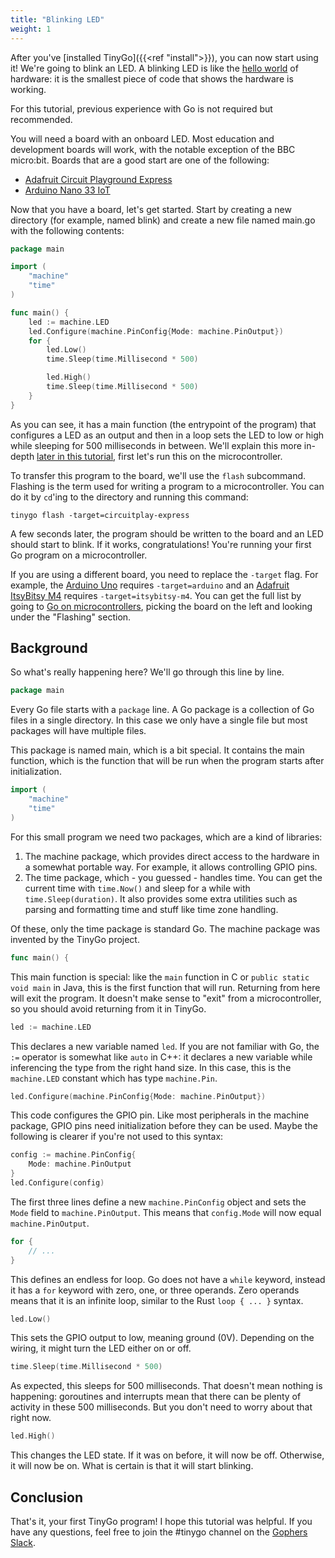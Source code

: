 ```yaml
---
title: "Blinking LED"
weight: 1
---
```


After you've [installed TinyGo]({{<ref "install">}}), you can now start using it! We're going to blink an LED. A blinking LED is like the [hello world](https://en.wikipedia.org/wiki/%22Hello,_World!%22_program) of hardware: it is the smallest piece of code that shows the hardware is working.

For this tutorial, previous experience with Go is not required but recommended.

You will need a board with an onboard LED. Most education and development boards will work, with the notable exception of the BBC micro:bit. Boards that are a good start are one of the following:

  - [Adafruit Circuit Playground Express](../../reference/microcontrollers/circuit-playground-express/)
  - [Arduino Nano 33 IoT](../../reference/microcontrollers/arduino-nano33-iot/)

Now that you have a board, let's get started. Start by creating a new directory (for example, named blink) and create a new file named main.go with the following contents:

```go
package main

import (
    "machine"
    "time"
)

func main() {
    led := machine.LED
    led.Configure(machine.PinConfig{Mode: machine.PinOutput})
    for {
        led.Low()
        time.Sleep(time.Millisecond * 500)

        led.High()
        time.Sleep(time.Millisecond * 500)
    }
}
```

As you can see, it has a main function (the entrypoint of the program) that configures a LED as an output and then in a loop sets the LED to low or high while sleeping for 500 milliseconds in between. We'll explain this more in-depth [later in this tutorial](#background), first let's run this on the microcontroller.

To transfer this program to the board, we'll use the `flash` subcommand. Flashing is the term used for writing a program to a microcontroller. You can do it by `cd`'ing to the directory and running this command:

    tinygo flash -target=circuitplay-express

A few seconds later, the program should be written to the board and an LED should start to blink. If it works, congratulations! You're running your first Go program on a microcontroller.

If you are using a different board, you need to replace the `-target` flag. For example, the [Arduino Uno](../../reference/microcontrollers/arduino-uno/) requires `-target=arduino` and an [Adafruit ItsyBitsy M4](../../reference/microcontrollers/itsybitsy-m4/) requires `-target=itsybitsy-m4`. You can get the full list by going to [Go on microcontrollers](../../reference/microcontrollers/), picking the board on the left and looking under the "Flashing" section.

## Background

So what's really happening here? We'll go through this line by line.

```go
package main
```

Every Go file starts with a `package` line. A Go package is a collection of Go files in a single directory. In this case we only have a single file but most packages will have multiple files.

This package is named main, which is a bit special. It contains the main function, which is the function that will be run when the program starts after initialization.

```go
import (
    "machine"
    "time"
)
```

For this small program we need two packages, which are a kind of libraries:

 1. The machine package, which provides direct access to the hardware in a somewhat portable way. For example, it allows controlling GPIO pins.
 2. The time package, which - you guessed - handles time. You can get the current time with `time.Now()` and sleep for a while with `time.Sleep(duration)`. It also provides some extra utilities such as parsing and formatting time and stuff like time zone handling.

Of these, only the time package is standard Go. The machine package was invented by the TinyGo project.

```go
func main() {
```

This main function is special: like the `main` function in C or `public static void main` in Java, this is the first function that will run. Returning from here will exit the program. It doesn't make sense to "exit" from a microcontroller, so you should avoid returning from it in TinyGo.

```go
led := machine.LED
```

This declares a new variable named `led`. If you are not familiar with Go, the `:=` operator is somewhat like `auto` in C++: it declares a new variable while inferencing the type from the right hand size. In this case, this is the `machine.LED` constant which has type `machine.Pin`.


```go
led.Configure(machine.PinConfig{Mode: machine.PinOutput})
```

This code configures the GPIO pin. Like most peripherals in the machine package, GPIO pins need initialization before they can be used. Maybe the following is clearer if you're not used to this syntax:

```go
config := machine.PinConfig{
    Mode: machine.PinOutput
}
led.Configure(config)
```

The first three lines define a new `machine.PinConfig` object and sets the `Mode` field to `machine.PinOutput`. This means that `config.Mode` will now equal `machine.PinOutput`.


```go
for {
    // ...
}
```

This defines an endless for loop. Go does not have a `while` keyword, instead it has a `for` keyword with zero, one, or three operands. Zero operands means that it is an infinite loop, similar to the Rust `loop { ... }` syntax.

```go
led.Low()
```

This sets the GPIO output to low, meaning ground (0V). Depending on the wiring, it might turn the LED either on or off.

```go
time.Sleep(time.Millisecond * 500)
```

As expected, this sleeps for 500 milliseconds. That doesn't mean nothing is happening: goroutines and interrupts mean that there can be plenty of activity in these 500 milliseconds. But you don't need to worry about that right now.

```go
led.High()
```

This changes the LED state. If it was on before, it will now be off. Otherwise, it will now be on. What is certain is that it will start blinking.

## Conclusion

That's it, your first TinyGo program! I hope this tutorial was helpful. If you have any questions, feel free to join the #tinygo channel on the [Gophers Slack](https://invite.slack.golangbridge.org/).
